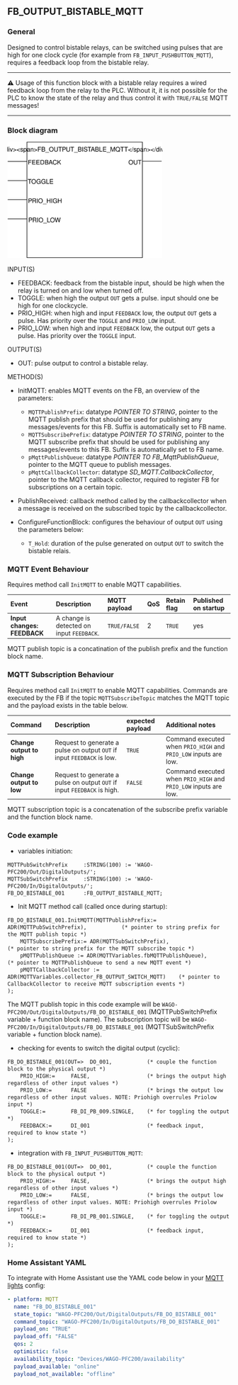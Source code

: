 ## FB_OUTPUT_BISTABLE_MQTT

### __General__
Designed to control bistable relays, can be switched using pulses that are high for one clock cycle (for example from `FB_INPUT_PUSHBUTTON_MQTT`), requires a feedback loop from the bistable relay.

----------------------------

:warning: Usage of this function block with a bistable relay requires a wired feedback loop from the relay to the PLC. Without it, it is not possible for the PLC to know the state of the relay and thus control it with `TRUE/FALSE` MQTT messages!

----------------------------

### __Block diagram__

<img src="../_img/FB_OUTPUT_BISTABLE_MQTT.svg" width="350">

INPUT(S)
- FEEDBACK: feedback from the bistable input, should be high when the relay is turned on and low when turned off.
- TOGGLE: when high the output `OUT` gets a pulse. input should one be high for one clockcycle.
- PRIO_HIGH: when high and input `FEEDBACK` low, the output `OUT` gets a pulse. Has priority over the `TOGGLE` and `PRIO_LOW` input.
- PRIO_LOW: when high and input `FEEDBACK` low, the output `OUT` gets a pulse. Has priority over the `TOGGLE` input.

OUTPUT(S)
- OUT: pulse output to control a bistable relay. 

METHOD(S)
- InitMQTT: enables MQTT events on the FB, an overview of the parameters:
    - `MQTTPublishPrefix`: datatype *POINTER TO STRING*, pointer to the MQTT publish prefix that should be used for publishing any messages/events for this FB. Suffix is automatically set to FB name. 
    - `MQTTSubscribePrefix`: datatype *POINTER TO STRING*, pointer to the MQTT subscribe prefix that should be used for publishing any messages/events to this FB. Suffix is automatically set to FB name. 
    - `pMqttPublishQueue`: datatype *POINTER TO FB_MqttPublishQueue*, pointer to the MQTT queue to publish messages.
    - `pMqttCallbackCollector`: datatype *SD_MQTT.CallbackCollector*, pointer to the MQTT callback collector, required to register FB for subscriptions on a certain topic.
    
- PublishReceived: callback method called by the callbackcollector when a message is received on the subscribed topic by the callbackcollector.

- ConfigureFunctionBlock: configures the behaviour of output `OUT` using the parameters below:
    - `T_Hold`: duration of the pulse generated on output `OUT` to switch the bistable relais.

### __MQTT Event Behaviour__
Requires method call `InitMQTT` to enable MQTT capabilities.

| Event | Description | MQTT payload | QoS | Retain flag | Published on startup |
|:-------------|:------------------|:------------------|:------------------|:--------------------------|:--------------------------|
| **Input changes: FEEDBACK**   | A change is detected on input `FEEDBACK`. | `TRUE/FALSE` | 2 | `TRUE` | yes

MQTT publish topic is a concatination of the publish prefix and the function block name. 

### __MQTT Subscription Behaviour__
Requires method call `InitMQTT` to enable MQTT capabilities.
Commands are executed by the FB if the topic `MQTTSubscribeTopic` matches the MQTT topic and the payload exists in the table below.

| Command | Description | expected payload | Additional notes | 
|:-------------|:------------------|:------------------|:------------------|
| **Change output to high** | Request to generate a pulse on output `OUT` if input `FEEDBACK` is low. | `TRUE` | Command executed when `PRIO_HIGH` and `PRIO_LOW` inputs are low.
| **Change output to low** | Request to generate a pulse on output `OUT` if input `FEEDBACK` is high. | `FALSE` | Command executed when `PRIO_HIGH` and `PRIO_LOW` inputs are low.

MQTT subscription topic is a concatenation of the subscribe prefix variable and the function block name. 

### __Code example__

- variables initiation:
```
MQTTPubSwitchPrefix     :STRING(100) := 'WAGO-PFC200/Out/DigitalOutputs/';
MQTTSubSwitchPrefix     :STRING(100) := 'WAGO-PFC200/In/DigitalOutputs/';
FB_DO_BISTABLE_001      :FB_OUTPUT_BISTABLE_MQTT;
```

- Init MQTT method call (called once during startup):
```
FB_DO_BISTABLE_001.InitMQTT(MQTTPublishPrefix:= ADR(MQTTPubSwitchPrefix),           (* pointer to string prefix for the MQTT publish topic *)
    MQTTSubscribePrefix:= ADR(MQTTSubSwitchPrefix),                                 (* pointer to string prefix for the MQTT subscribe topic *)
    pMQTTPublishQueue := ADR(MQTTVariables.fbMQTTPublishQueue),                     (* pointer to MQTTPublishQueue to send a new MQTT event *)
    pMQTTCallbackCollector := ADR(MQTTVariables.collector_FB_OUTPUT_SWITCH_MQTT)    (* pointer to CallbackCollector to receive MQTT subscription events *)
);
```
The MQTT publish topic in this code example will be `WAGO-PFC200/Out/DigitalOutputs/FB_DO_BISTABLE_001` (MQTTPubSwitchPrefix variable + function block name). The subscription topic will be `WAGO-PFC200/In/DigitalOutputs/FB_DO_BISTABLE_001` (MQTTSubSwitchPrefix variable + function block name).


- checking for events to switch the digital output (cyclic):
```
FB_DO_BISTABLE_001(OUT=>  DO_001,           (* couple the function block to the physical output *)
    PRIO_HIGH:=     FALSE,                  (* brings the output high regardless of other input values *)
    PRIO_LOW:=      FALSE                   (* brings the output low regardless of other input values. NOTE: Priohigh overrules Priolow input *)
    TOGGLE:=        FB_DI_PB_009.SINGLE,    (* for toggling the output *)	
    FEEDBACK:=      DI_001                  (* feedback input, required to know state *)	
);
```

- integration with `FB_INPUT_PUSHBUTTON_MQTT`:
```
FB_DO_BISTABLE_001(OUT=>  DO_001,           (* couple the function block to the physical output *)
    PRIO_HIGH:=     FALSE,                  (* brings the output high regardless of other input values *)
    PRIO_LOW:=      FALSE,                  (* brings the output low regardless of other input values. NOTE: Priohigh overrules Priolow input *)
    TOGGLE:=        FB_DI_PB_001.SINGLE,    (* for toggling the output *)	
    FEEDBACK:=      DI_001                  (* feedback input, required to know state *)	
);
```

### __Home Assistant YAML__
To integrate with Home Assistant use the YAML code below in your [MQTT lights](https://www.home-assistant.io/components/light.mqtt/) config:

```YAML
- platform: MQTT
  name: "FB_DO_BISTABLE_001"
  state_topic: "WAGO-PFC200/Out/DigitalOutputs/FB_DO_BISTABLE_001"
  command_topic: "WAGO-PFC200/In/DigitalOutputs/FB_DO_BISTABLE_001"
  payload_on: "TRUE"
  payload_off: "FALSE"
  qos: 2
  optimistic: false
  availability_topic: "Devices/WAGO-PFC200/availability"
  payload_available: "online"
  payload_not_available: "offline"
```